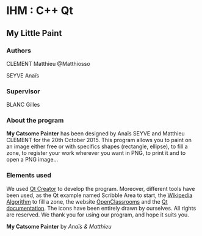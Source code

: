 # IHM : C++ Qt
## My Little Paint

### Authors
CLEMENT Matthieu  @Matthiosso

SEYVE Anaïs

### Supervisor
BLANC Gilles

### About the program
<b>My Catsome Painter</b> has been designed by Anaïs SEYVE and Matthieu CLEMENT for the 20th October 2015. This program allows you to paint on an image either free or with specifics shapes (rectangle, ellipse), to fill a zone, to register your work wherever you want in PNG, to print it and to open a PNG image...

### Elements used
We used [Qt Creator](http://www.qt.io/ide/) to develop the program. Moreover, different tools have been used, as the Qt example named Scribble Area to start, the [Wikipedia Algorithm](https://en.wikipedia.org/wiki/Flood_fill) to fill a zone, the website [OpenClassrooms](https://openclassrooms.com/) and the [Qt documentation](http://doc.qt.io/).
The icons have been entirely drawn by ourselves. All rights are reserved.
We thank you for using our program, and hope it suits you.

<p></p>

<b>My Catsome Painter</b> by <i>Anaïs & Matthieu</i>
